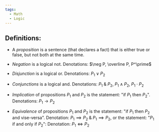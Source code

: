 ```yaml
---
tags:
  - Math
  - Logic
---
```


## Definitions:
- A *proposition* is a sentence (that declares a fact) that is either true or false, but not both at the same time.

- *Negation* is a logical not. Denotations: $\neg P, \overline P, P^\prime$

- *Disjunction* is a logical or. Denotations: $P_1 \lor P_2$

- *Conjunctions* is a logical and. Denotations: $P_1\;\&\;P_2,\; P_1 \land P_2,\; P_1 \cdot P_2$

- *Implication* of propositions $P_1$ and $P_2$ is the statement: "if $P_1$  then $P_2$". Denotations: $P_1 \rightarrow P_2$

- *Equivalence* of propositions $P_1$ and $P_2$ is the statement: "if $P_1$ then $P_2$ and vise-versa". Denotation: $P_1\implies P_2\;\&\;P_1\implies P_2$, or the statement: "$P_1$ if and only if $P_2$": Denotation: $P_1\iff P_2$
